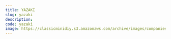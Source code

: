 ```yaml
---
title: YAZAKI
slug: yazaki
description:
code: yazaki
image: https://classicminidiy.s3.amazonaws.com/archive/images/companies/wp9c078686_05_06.jpg
---
```


<!-- Content of the page -->

##

    
